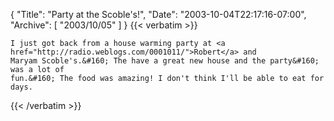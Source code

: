 {
  "Title": "Party at the Scoble's!",
  "Date": "2003-10-04T22:17:16-07:00",
  "Archive": [
    "2003/10/05"
  ]
}
{{< verbatim >}}

    I just got back from a house warming party at <a href="http://radio.weblogs.com/0001011/">Robert</a> and
    Maryam Scoble's.&#160; The have a great new house and the party&#160; was a lot of
    fun.&#160; The food was amazing! I don't think I'll be able to eat for days.
{{< /verbatim >}}
